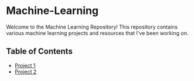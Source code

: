 # Machine-Learning

Welcome to the Machine Learning Repository! This repository contains various machine learning projects and resources that I've been working on. 



## Table of Contents

- [Project 1](#project-1)
- [Project 2](#project-2)
